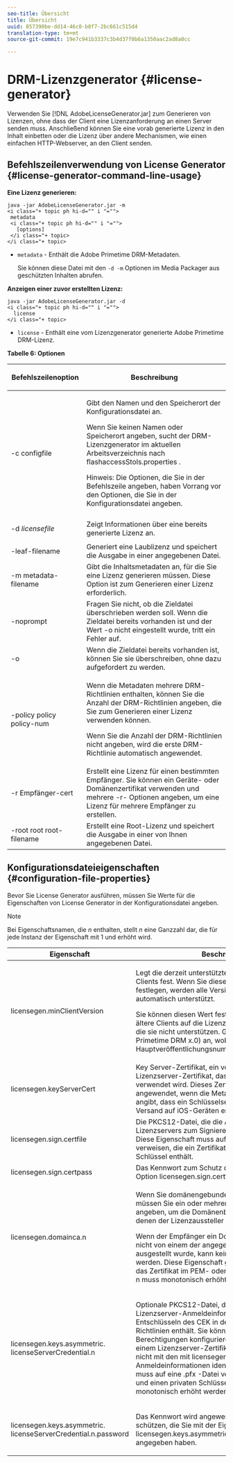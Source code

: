 ```yaml
---
seo-title: Übersicht
title: Übersicht
uuid: 857390be-dd14-46c0-b8f7-2bc661c515d4
translation-type: tm+mt
source-git-commit: 19e7c941b3337c3b4d37f0b6a1350aac2ad8a0cc

---
```



# DRM-Lizenzgenerator {#license-generator}

Verwenden Sie [!DNL AdobeLicenseGenerator.jar] zum Generieren von Lizenzen, ohne dass der Client eine Lizenzanforderung an einen Server senden muss. Anschließend können Sie eine vorab generierte Lizenz in den Inhalt einbetten oder die Lizenz über andere Mechanismen, wie einen einfachen HTTP-Webserver, an den Client senden.

## Befehlszeilenverwendung von License Generator {#license-generator-command-line-usage}

**Eine Lizenz generieren:**

```
java -jar AdobeLicenseGenerator.jar -m 
<i class="+ topic ph hi-d="" i "="">
 metadata 
 <i class="+ topic ph hi-d="" i "="">
   [options]
 </i class="+ topic>
</i class="+ topic>
```

* `metadata` - Enthält die Adobe Primetime DRM-Metadaten.

   Sie können diese Datei mit den `-d -m` Optionen im Media Packager aus geschützten Inhalten abrufen.

**Anzeigen einer zuvor erstellten Lizenz:**

```
java -jar AdobeLicenseGenerator.jar -d 
<i class="+ topic ph hi-d="" i "="">
  license
</i class="+ topic>
```

* `license` - Enthält eine vom Lizenzgenerator generierte Adobe Primetime DRM-Lizenz.

**Tabelle 6: Optionen**

<table frame="all" colsep="1" rowsep="1" class="+ topic/table adobe-d/table " id="table_skr_vry_n4">  
 <thead class="- topic/thead "> 
  <tr rowsep="1" class="- topic/row "> 
   <th colname="1" class="- topic/entry entry"> <p class="- topic/p ">Befehlszeilenoption </p> </th> 
   <th colname="2" class="- topic/entry entry"> <p class="- topic/p ">Beschreibung </p> </th> 
  </tr> 
 </thead>
 <tbody class="- topic/tbody "> 
  <tr rowsep="1" class="- topic/row "> 
   <td colname="1" class="- topic/entry "><span class="+ topic/ph pr-d/codeph codeph">-c configfile</span> </td> 
   <td colname="2" class="- topic/entry "> <p class="- topic/p ">Gibt den Namen und den Speicherort der Konfigurationsdatei an. </p> <p class="- topic/p ">Wenn Sie keinen Namen oder Speicherort angeben, sucht der DRM-Lizenzgenerator im aktuellen Arbeitsverzeichnis nach <span class="filepath"> flashaccessStols.properties</span> . </p> <p>Hinweis:  Die Optionen, die Sie in der Befehlszeile angeben, haben Vorrang vor den Optionen, die Sie in der Konfigurationsdatei angeben. </p> </td> 
  </tr> 
  <tr rowsep="1" class="- topic/row "> 
   <td colname="1" class="- topic/entry "> <p class="- topic/p ">-d <i class="+ topic/ph hi-d/i "><span class="+ topic/ph pr-d/codeph codeph"> licensefile</span></i> </p> </td> 
   <td colname="2" class="- topic/entry "> Zeigt Informationen über eine bereits generierte Lizenz an. </td> 
  </tr> 
  <tr rowsep="1" class="- topic/row "> 
   <td colname="1" class="- topic/entry "><span class="+ topic/ph pr-d/codeph codeph">-leaf-filename</span> </td> 
   <td colname="2" class="- topic/entry "> Generiert eine Laublizenz und speichert die Ausgabe in einer angegebenen Datei. </td> 
  </tr> 
  <tr rowsep="1" class="- topic/row "> 
   <td colname="1" class="- topic/entry "><span class="+ topic/ph pr-d/codeph codeph">-m metadata-filename</span> </td> 
   <td colname="2" class="- topic/entry "> Gibt die Inhaltsmetadaten an, für die Sie eine Lizenz generieren müssen. Diese Option ist zum Generieren einer Lizenz erforderlich. </td> 
  </tr> 
  <tr rowsep="1" class="- topic/row "> 
   <td colname="1" class="- topic/entry "><span class="codeph"> -noprompt</span> </td> 
   <td colname="2" class="- topic/entry ">Fragen Sie nicht, ob die Zieldatei überschrieben werden soll. Wenn die Zieldatei bereits vorhanden ist und der Wert <span class="codeph"> -o</span> nicht eingestellt wurde, tritt ein Fehler auf. </td> 
  </tr> 
  <tr rowsep="1" class="- topic/row "> 
   <td colname="1" class="- topic/entry "><span class="codeph"> -o</span> </td> 
   <td colname="2" class="- topic/entry "> Wenn die Zieldatei bereits vorhanden ist, können Sie sie überschreiben, ohne dazu aufgefordert zu werden. </td> 
  </tr> 
  <tr rowsep="1" class="- topic/row "> 
   <td colname="1" class="- topic/entry "><span class="+ topic/ph pr-d/codeph codeph">-policy policy policy-num</span> </td> 
   <td colname="2" class="- topic/entry "> <p>Wenn die Metadaten mehrere DRM-Richtlinien enthalten, können Sie die Anzahl der DRM-Richtlinien angeben, die Sie zum Generieren einer Lizenz verwenden können. </p> <p>Wenn Sie die Anzahl der DRM-Richtlinien nicht angeben, wird die erste DRM-Richtlinie automatisch angewendet. </p> </td> 
  </tr> 
  <tr rowsep="1" class="- topic/row "> 
   <td colname="1" class="- topic/entry "><span class="+ topic/ph pr-d/codeph codeph">-r Empfänger-cert</span> </td> 
   <td colname="2" class="- topic/entry ">Erstellt eine Lizenz für einen bestimmten Empfänger. Sie können ein Geräte- oder Domänenzertifikat verwenden und mehrere <span class="+ topic/ph pr-d/codeph codeph"> -r- </span>Optionen angeben, um eine Lizenz für mehrere Empfänger zu erstellen. </td> 
  </tr> 
  <tr rowsep="0" class="- topic/row "> 
   <td colname="1" class="- topic/entry "><span class="+ topic/ph pr-d/codeph codeph">-root root root-filename</span> </td> 
   <td colname="2" class="- topic/entry "> Erstellt eine Root-Lizenz und speichert die Ausgabe in einer von Ihnen angegebenen Datei. </td> 
  </tr> 
 </tbody> 
</table>

## Konfigurationsdateieigenschaften {#configuration-file-properties}

Bevor Sie License Generator ausführen, müssen Sie Werte für die Eigenschaften von License Generator in der Konfigurationsdatei angeben.

>[!NOTE]
>
>Bei Eigenschaftsnamen, die *n* enthalten, stellt *n* eine Ganzzahl dar, die für jede Instanz der Eigenschaft mit 1 und erhöht wird.

<table frame="all" colsep="1" rowsep="1" class="+ topic/table adobe-d/table " id="table_qk1_rry_n4"> 
 <thead class="- topic/thead "> 
  <tr rowsep="1" class="- topic/row "> 
   <th colname="1" class="- topic/entry entry"> Eigenschaft </th> 
   <th colname="2" class="- topic/entry entry"> Beschreibung </th> 
  </tr> 
 </thead>
 <tbody class="- topic/tbody "> 
  <tr rowsep="1" class="- topic/row "> 
   <td colname="1" class="- topic/entry "><span class="+ topic/ph pr-d/codeph codeph"> licensegen.minClientVersion</span> </td> 
   <td colname="2" class="- topic/entry "> <p>Legt die derzeit unterstützte Mindestversion des Clients fest. Wenn Sie diese Eigenschaft nicht festlegen, werden alle Versionen standardmäßig automatisch unterstützt. </p> <p>Sie können diesen Wert festlegen, um zu steuern, wie ältere Clients auf die Lizenzanforderungen reagieren, die sie nicht unterstützen. Geben Sie <span class="codeph"> x</span> (für Adobe Primetime DRM x.0) an, wobei <span class="codeph"> x</span> eine Hauptveröffentlichungsnummer darstellt. </p> </td> 
  </tr> 
  <tr rowsep="1" class="- topic/row "> 
   <td colname="1" class="- topic/entry "><span class="+ topic/ph pr-d/codeph codeph"> licensegen.keyServerCert</span> </td> 
   <td colname="2" class="- topic/entry "> Key Server-Zertifikat, ein von Adobe ausgestelltes Lizenzserver-Zertifikat, das vom Key Server verwendet wird. Dieses Zertifikat wird nur angewendet, wenn die Metadaten-/DRM-Richtlinie angibt, dass ein Schlüsselserver für wichtigen Versand auf iOS-Geräten erforderlich ist. </td> 
  </tr> 
  <tr rowsep="1" class="- topic/row "> 
   <td colname="1" class="- topic/entry "><span class="+ topic/ph pr-d/codeph codeph"> licensegen.sign.certfile</span> </td> 
   <td colname="2" class="- topic/entry "> Die PKCS12-Datei, die die Anmeldeinformationen des Lizenzservers zum Signieren von Lizenzen enthält. Diese Eigenschaft muss auf eine .pfx-Datei verweisen, die ein Zertifikat und einen privaten Schlüssel enthält. </td> 
  </tr> 
  <tr rowsep="1" class="- topic/row "> 
   <td colname="1" class="- topic/entry "><span class="+ topic/ph pr-d/codeph codeph"> licensegen.sign.certpass</span> </td> 
   <td colname="2" class="- topic/entry ">Das Kennwort zum Schutz der Datei, die Sie mit der Option <span class="+ topic/ph pr-d/codeph codeph"> licensegen.sign.certfile</span> angegeben haben. </td> 
  </tr> 
  <tr rowsep="1" class="- topic/row "> 
   <td colname="1" class="- topic/entry "><span class="+ topic/ph pr-d/codeph codeph">licensegen.domainca.n</span> </td> 
   <td colname="2" class="- topic/entry "> <p>Wenn Sie domänengebundene Lizenzen generieren, müssen Sie ein oder mehrere CA-Domänenzertifikate angeben, um die Domänenbehörden anzugeben, denen der Lizenzaussteller vertrauen kann. </p> <p>Wenn der Empfänger ein Domänenzertifikat ist, das nicht von einem der angegebenen Domänenzertifikate ausgestellt wurde, kann keine Lizenz generiert werden. Diese Eigenschaft gibt eine <span class="filepath"> .cer</span> -Datei an, die das Zertifikat im PEM- oder DER DER-Format enthält. <span class="codeph">n</span> muss monotonisch erhöht werden, beginnend mit 1. </p> </td> 
  </tr> 
  <tr rowsep="1" class="- topic/row "> 
   <td colname="1" class="- topic/entry "> 
    <lines>
     <span class="+ topic/ph pr-d/codeph codeph">licensegen.keys.asymmetric. licenseServerCredential.n</span>
    </lines> </td> 
   <td colname="2" class="- topic/entry "> <p class="- topic/p ">Optionale PKCS12-Datei, die zusätzliche Lizenzserver-Anmeldeinformationen zum Entschlüsseln des CEK in den Metadaten- und DRM-Richtlinien enthält. Sie können zusätzliche Berechtigungen konfigurieren, wenn Inhalte zuvor mit einem Lizenzserver-Zertifikat gepackt wurden, das nicht mit den mit <span class="codeph"> licensegen.sign.certfile</span>angegebenen Anmeldeinformationen identisch ist. Diese Eigenschaft muss auf eine <span class="filepath"> .pfx</span> -Datei verweisen, die ein Zertifikat und einen privaten Schlüssel enthält. <span class="codeph">n</span> muss monotonisch erhöht werden, beginnend mit 1. </p> </td> 
  </tr> 
  <tr rowsep="0" class="- topic/row "> 
   <td colname="1" class="- topic/entry "> 
    <lines>
     <span class="+ topic/ph pr-d/codeph codeph">licensegen.keys.asymmetric. licenseServerCredential.n.password</span>
    </lines> </td> 
   <td colname="2" class="- topic/entry "> <p>Das Kennwort wird angewendet, um die Datei zu schützen, die Sie mit der<span class="+ topic/ph pr-d/codeph codeph"> Eigenschaft licensegen.keys.asymmetric.licenseServerCredential.n</span> angegeben haben. </p> </td> 
  </tr> 
 </tbody> 
</table>